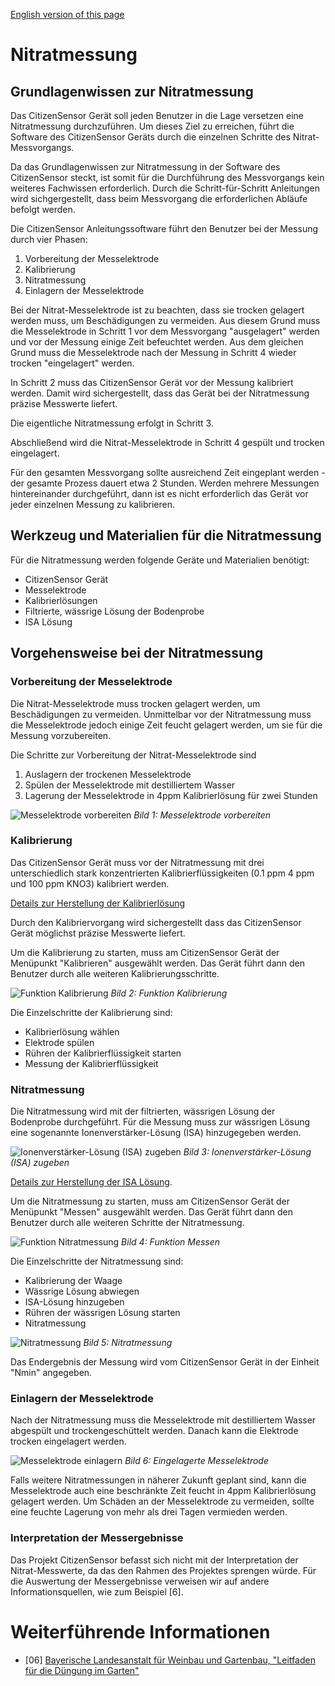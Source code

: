 [English version of this page](https://github.com/CitizenSensor/CitizenSensor/blob/master/Wiki/CS_Usage_Measurement.md)

# Nitratmessung #

## Grundlagenwissen zur Nitratmessung ##

Das CitizenSensor Gerät soll jeden Benutzer in die Lage versetzen eine Nitratmessung durchzuführen. Um dieses Ziel zu erreichen, führt die Software des CitizenSensor Geräts durch die einzelnen Schritte des Nitrat-Messvorgangs.

Da das Grundlagenwissen zur Nitratmessung in der Software des CitizenSensor steckt, ist somit für die Durchführung des Messvorgangs kein weiteres Fachwissen erforderlich. Durch die Schritt-für-Schritt Anleitungen wird sichgergestellt, dass beim Messvorgang die erforderlichen Abläufe befolgt werden.

Die CitizenSensor Anleitungssoftware führt den Benutzer bei der Messung durch vier Phasen:

1. Vorbereitung der Messelektrode
2. Kalibrierung
3. Nitratmessung
4. Einlagern der Messelektrode

Bei der Nitrat-Messelektrode ist zu beachten, dass sie trocken gelagert werden muss, um Beschädigungen zu vermeiden. Aus diesem Grund muss die Messelektrode in Schritt 1 vor dem Messvorgang "ausgelagert" werden und vor der Messung einige Zeit befeuchtet werden. Aus dem gleichen Grund muss die Messelektrode nach der Messung in Schritt 4 wieder trocken "eingelagert" werden.

In Schritt 2 muss das CitizenSensor Gerät vor der Messung kalibriert werden. Damit wird sichergestellt, dass das Gerät bei der Nitratmessung präzise Messwerte liefert.

Die eigentliche Nitratmessung erfolgt in Schritt 3. 

Abschließend wird die Nitrat-Messelektrode in Schritt 4 gespült und trocken eingelagert.

Für den gesamten Messvorgang sollte ausreichend Zeit eingeplant werden - der gesamte Prozess dauert etwa 2 Stunden. Werden mehrere Messungen hintereinander durchgeführt, dann ist es nicht erforderlich das Gerät vor jeder einzelnen Messung zu kalibrieren.

## Werkzeug und Materialien für die Nitratmessung ##

Für die Nitratmessung werden folgende Geräte und Materialien benötigt:

- CitizenSensor Gerät
- Messelektrode
- Kalibrierlösungen
- Filtrierte, wässrige Lösung der Bodenprobe
- ISA Lösung

## Vorgehensweise bei der Nitratmessung ##

### Vorbereitung der Messelektrode ###

Die Nitrat-Messelektrode muss trocken gelagert werden, um Beschädigungen zu vermeiden. Unmittelbar vor der Nitratmessung muss die Messelektrode jedoch einige Zeit feucht gelagert werden, um sie für die Messung vorzubereiten.

Die Schritte zur Vorbereitung der Nitrat-Messelektrode sind

1. Auslagern der trockenen Messelektrode
2. Spülen der Messelektrode mit destilliertem Wasser
3. Lagerung der Messelektrode in 4ppm Kalibrierlösung für zwei Stunden

![Messelektrode vorbereiten](https://github.com/CitizenSensor/CitizenSensor/blob/master/Wiki/images/23000_01_ElektrodeSpuelen.jpg?raw=true)
_Bild 1: Messelektrode vorbereiten_

### Kalibrierung ###

Das CitizenSensor Gerät muss vor der Nitratmessung mit drei unterschiedlich stark konzentrierten Kalibrierflüssigkeiten (0.1 ppm 4 ppm und 100 ppm KNO3) kalibriert werden.

[Details zur Herstellung der Kalibrierlösung](https://github.com/CitizenSensor/CitizenSensor/blob/master/Wiki/CS_Usage_Preparation-DE)

Durch den Kalibriervorgang wird sichergestellt dass das CitizenSensor Gerät möglichst präzise Messwerte liefert.

Um die Kalibrierung zu starten, muss am CitizenSensor Gerät der Menüpunkt "Kalibrieren" ausgewählt werden. Das Gerät führt dann den Benutzer durch alle weiteren Kalibrierungsschritte.

![Funktion Kalibrierung](https://github.com/CitizenSensor/CitizenSensor/blob/master/Wiki/images/23000_02_FunktionKalibrieren.jpg?raw=true)
_Bild 2: Funktion Kalibrierung_

Die Einzelschritte der Kalibrierung sind: 
- Kalibrierlösung wählen
- Elektrode spülen
- Rühren der Kalibrierflüssigkeit starten
- Messung der Kalibrierflüssigkeit

### Nitratmessung ###

Die Nitratmessung wird mit der filtrierten, wässrigen Lösung der Bodenprobe durchgeführt. Für die Messung muss zur wässrigen Lösung eine sogenannte Ionenverstärker-Lösung (ISA) hinzugegeben werden.

![Ionenverstärker-Lösung (ISA) zugeben](https://github.com/CitizenSensor/CitizenSensor/blob/master/Wiki/images/23000_03_ISAZugeben.jpg?raw=true)
_Bild 3: Ionenverstärker-Lösung (ISA) zugeben_

[Details zur Herstellung der ISA Lösung](https://github.com/CitizenSensor/CitizenSensor/blob/master/Wiki/CS_Usage_Preparation-DE).

Um die Nitratmessung zu starten, muss am CitizenSensor Gerät der Menüpunkt "Messen" ausgewählt werden. Das Gerät führt dann den Benutzer durch alle weiteren Schritte der Nitratmessung.

![Funktion Nitratmessung](https://github.com/CitizenSensor/CitizenSensor/blob/master/Wiki/images/23000_04_FunktionMessen.jpg?raw=true)
_Bild 4: Funktion Messen_

Die Einzelschritte der Nitratmessung sind: 
- Kalibrierung der Waage
- Wässrige Lösung abwiegen
- ISA-Lösung hinzugeben
- Rühren der wässrigen Lösung starten
- Nitratmessung

![Nitratmessung](https://github.com/CitizenSensor/CitizenSensor/blob/master/Wiki/images/23000_05_Nitratmessung.jpg?raw=true)
_Bild 5: Nitratmessung_

Das Endergebnis der Messung wird vom CitizenSensor Gerät in der Einheit "Nmin" angegeben. 

### Einlagern der Messelektrode ###

Nach der Nitratmessung muss die Messelektrode mit destilliertem Wasser abgespült und trockengeschüttelt werden. Danach kann die Elektrode trocken eingelagert werden.

![Messelektrode einlagern](https://github.com/CitizenSensor/CitizenSensor/blob/master/Wiki/images/23000_06_ElektrodeLagern.jpg?raw=true)
_Bild 6: Eingelagerte Messelektrode_

Falls weitere Nitratmessungen in näherer Zukunft geplant sind, kann die Messelektrode auch eine beschränkte Zeit feucht in 4ppm Kalibrierlösung gelagert werden. Um Schäden an der Messelektrode zu vermeiden, sollte eine feuchte Lagerung von mehr als drei Tagen vermieden werden.

### Interpretation der Messergebnisse ###

Das Projekt CitizenSensor befasst sich nicht mit der Interpretation der Nitrat-Messwerte, da das den Rahmen des Projektes sprengen würde. Für die Auswertung der Messergebnisse verweisen wir auf andere Informationsquellen, wie zum Beispiel [6]. 

# Weiterführende Informationen #

- [06] [Bayerische Landesanstalt für Weinbau und Gartenbau, "Leitfaden für die Düngung im Garten"](http://www.lwg.bayern.de/mam/cms06/gartenakademie/dateien/duengungsbrosch%C3%BCre_bericht_2.pdf)

